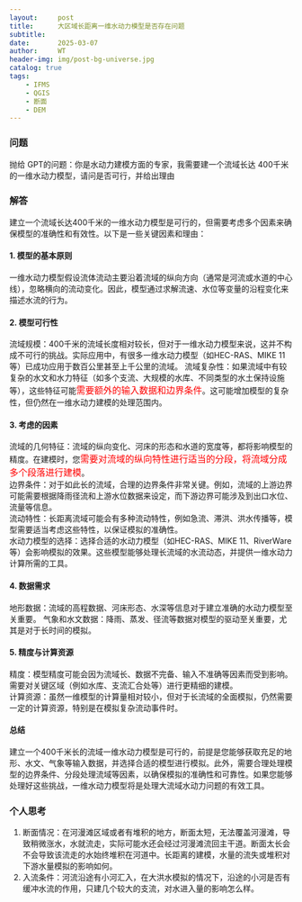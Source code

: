 ```yaml
---
layout:     post
title:      大区域长距离一维水动力模型是否存在问题
subtitle:   
date:       2025-03-07
author:     WT
header-img: img/post-bg-universe.jpg
catalog: true
tags:
    - IFMS
    - QGIS
    - 断面  
    - DEM      
---
```


### 问题
抛给 GPT的问题：你是水动力建模方面的专家，我需要建一个流域长达 400千米的一维水动力模型，请问是否可行，并给出理由

### 解答

建立一个流域长达400千米的一维水动力模型是可行的，但需要考虑多个因素来确保模型的准确性和有效性。以下是一些关键因素和理由：  

#### 1. 模型的基本原则  
一维水动力模型假设流体流动主要沿着流域的纵向方向（通常是河流或水道的中心线），忽略横向的流动变化。因此，模型通过求解流速、水位等变量的沿程变化来描述水流的行为。  

#### 2. 模型可行性  
流域规模：400千米的流域长度相对较长，但对于一维水动力模型来说，这并不构成不可行的挑战。实际应用中，有很多一维水动力模型（如HEC-RAS、MIKE 11等）已成功应用于数百公里甚至上千公里的流域。
流域复杂性：如果流域中有较复杂的水文和水力特征（如多个支流、大规模的水库、不同类型的水土保持设施等），这些特征可能<font size=3 color=Red>需要额外的输入数据和边界条件</font>。这可能增加模型的复杂性，但仍然在一维水动力建模的处理范围内。  
#### 3. 考虑的因素  
流域的几何特征：流域的纵向变化、河床的形态和水道的宽度等，都将影响模型的精度。在建模时，您<font size=3 color=Red>需要对流域的纵向特性进行适当的分段，将流域分成多个段落进行建模</font>。  
边界条件：对于如此长的流域，合理的边界条件非常关键。例如，流域的上游边界可能需要根据降雨径流和上游水位数据来设定，而下游边界可能涉及到出口水位、流量等信息。  
流动特性：长距离流域可能会有多种流动特性，例如急流、滞洪、洪水传播等，模型需要适当考虑这些特性，以保证模拟的准确性。  
水动力模型的选择：选择合适的水动力模型（如HEC-RAS、MIKE 11、RiverWare等）会影响模拟的效果。这些模型能够处理长流域的水流动态，并提供一维水动力计算所需的工具。  
#### 4. 数据需求  
地形数据：流域的高程数据、河床形态、水深等信息对于建立准确的水动力模型至关重要。
气象和水文数据：降雨、蒸发、径流等数据对模型的驱动至关重要，尤其是对于长时间的模拟。
#### 5. 精度与计算资源  
精度：模型精度可能会因为流域长、数据不完备、输入不准确等因素而受到影响。需要对关键区域（例如水库、支流汇合处等）进行更精细的建模。  
计算资源：虽然一维模型的计算量相对较小，但对于长流域的全面模拟，仍然需要一定的计算资源，特别是在模拟复杂流动事件时。  
#### 总结
建立一个400千米长的流域一维水动力模型是可行的，前提是您能够获取充足的地形、水文、气象等输入数据，并选择合适的模型进行模拟。此外，需要合理处理模型的边界条件、分段处理流域等因素，以确保模拟的准确性和可靠性。如果您能够处理好这些挑战，一维水动力模型将是处理大流域水动力问题的有效工具。


### 个人思考

1. 断面情况：在河漫滩区域或者有堆积的地方，断面太短，无法覆盖河漫滩，导致稍微涨水，水就流走，实际可能水还会经过河漫滩流回主干道。断面太长会不会导致该流走的水始终堆积在河道中。长距离的建模，水量的流失或堆积对下游水量模拟的影响如何。
2. 入流条件：河流沿途有小河汇入，在大洪水模拟的情况下，沿途的小河是否有缓冲水流的作用，只建几个较大的支流，对水进入量的影响怎么样。







